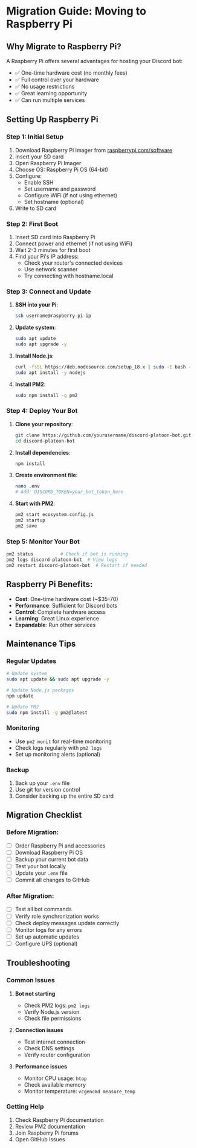 # Migration Guide: Moving to Raspberry Pi

## Why Migrate to Raspberry Pi?

A Raspberry Pi offers several advantages for hosting your Discord bot:
- ✅ One-time hardware cost (no monthly fees)
- ✅ Full control over your hardware
- ✅ No usage restrictions
- ✅ Great learning opportunity
- ✅ Can run multiple services

## Setting Up Raspberry Pi

### Step 1: Initial Setup
1. Download Raspberry Pi Imager from [raspberrypi.com/software](https://www.raspberrypi.com/software/)
2. Insert your SD card
3. Open Raspberry Pi Imager
4. Choose OS: Raspberry Pi OS (64-bit)
5. Configure:
   - Enable SSH
   - Set username and password
   - Configure WiFi (if not using ethernet)
   - Set hostname (optional)
6. Write to SD card

### Step 2: First Boot
1. Insert SD card into Raspberry Pi
2. Connect power and ethernet (if not using WiFi)
3. Wait 2-3 minutes for first boot
4. Find your Pi's IP address:
   - Check your router's connected devices
   - Use network scanner
   - Try connecting with hostname.local

### Step 3: Connect and Update
1. **SSH into your Pi**:
   ```bash
   ssh username@raspberry-pi-ip
   ```

2. **Update system**:
   ```bash
   sudo apt update
   sudo apt upgrade -y
   ```

3. **Install Node.js**:
   ```bash
   curl -fsSL https://deb.nodesource.com/setup_18.x | sudo -E bash -
   sudo apt install -y nodejs
   ```

4. **Install PM2**:
   ```bash
   sudo npm install -g pm2
   ```

### Step 4: Deploy Your Bot
1. **Clone your repository**:
   ```bash
   git clone https://github.com/yourusername/discord-platoon-bot.git
   cd discord-platoon-bot
   ```

2. **Install dependencies**:
   ```bash
   npm install
   ```

3. **Create environment file**:
   ```bash
   nano .env
   # Add: DISCORD_TOKEN=your_bot_token_here
   ```

4. **Start with PM2**:
   ```bash
   pm2 start ecosystem.config.js
   pm2 startup
   pm2 save
   ```

### Step 5: Monitor Your Bot
```bash
pm2 status          # Check if bot is running
pm2 logs discord-platoon-bot  # View logs
pm2 restart discord-platoon-bot  # Restart if needed
```

## Raspberry Pi Benefits:
- **Cost**: One-time hardware cost (~$35-70)
- **Performance**: Sufficient for Discord bots
- **Control**: Complete hardware access
- **Learning**: Great Linux experience
- **Expandable**: Run other services

## Maintenance Tips

### Regular Updates
```bash
# Update system
sudo apt update && sudo apt upgrade -y

# Update Node.js packages
npm update

# Update PM2
sudo npm install -g pm2@latest
```

### Monitoring
- Use `pm2 monit` for real-time monitoring
- Check logs regularly with `pm2 logs`
- Set up monitoring alerts (optional)

### Backup
1. Back up your `.env` file
2. Use git for version control
3. Consider backing up the entire SD card

## Migration Checklist

### Before Migration:
- [ ] Order Raspberry Pi and accessories
- [ ] Download Raspberry Pi OS
- [ ] Backup your current bot data
- [ ] Test your bot locally
- [ ] Update your `.env` file
- [ ] Commit all changes to GitHub

### After Migration:
- [ ] Test all bot commands
- [ ] Verify role synchronization works
- [ ] Check deploy messages update correctly
- [ ] Monitor logs for any errors
- [ ] Set up automatic updates
- [ ] Configure UPS (optional)

## Troubleshooting

### Common Issues
1. **Bot not starting**
   - Check PM2 logs: `pm2 logs`
   - Verify Node.js version
   - Check file permissions

2. **Connection issues**
   - Test internet connection
   - Check DNS settings
   - Verify router configuration

3. **Performance issues**
   - Monitor CPU usage: `htop`
   - Check available memory
   - Monitor temperature: `vcgencmd measure_temp`

### Getting Help
1. Check Raspberry Pi documentation
2. Review PM2 documentation
3. Join Raspberry Pi forums
4. Open GitHub issues 